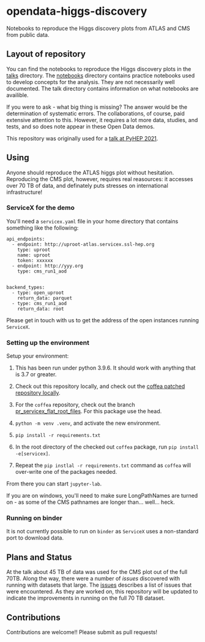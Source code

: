 # opendata-higgs-discovery
 Notebooks to reproduce the Higgs discovery plots from ATLAS and CMS from public data.

## Layout of repository

You can find the notebooks to reproduce the Higgs discovery plots in the [talks](tree/main/talk) directory. The [notebooks](tree/main/notebooks) directory contains practice notebooks used to develop concepts for the analysis. They are not necessarily well documented. The talk directory contains information on what notebooks are availible.

If you were to ask - what big thing is missing? The answer would be the determination of systematic errors. The collaborations, of course, paid extensive attention to this. However, it requires a lot more data, studies, and tests, and so does note appear in these Open Data demos.

This repository was originally used for a [talk at PyHEP 2021](https://indico.cern.ch/event/1019958/contributions/4418552/).

## Using

Anyone should reproduce the ATLAS higgs plot without hesitation. Reproducing the CMS plot, however, requires real reasources: it accesses over 70 TB of data, and definately puts stresses on international infrastructure!

### ServiceX for the demo

You'll need a `servicex.yaml` file in your home directory that contains something like the following:

```
api_endpoints:
  - endpoint: http://uproot-atlas.servicex.ssl-hep.org
    type: uproot
    name: uproot
    token: xxxxxx
  - endpoint: http://yyy.org
    type: cms_run1_aod


backend_types:
  - type: open_uproot
    return_data: parquet
  - type: cms_run1_aod
    return_data: root
```

Please get in touch with us to get the address of the open instances running `ServiceX`.

### Setting up the environment

Setup your environment:

1. This has been run under python 3.9.6. It should work with anything that is 3.7 or greater.

1. Check out this repository locally, and check out the [coffea patched repository locally](https://github.com/gordonwatts/coffea).
1. For the `coffea` repository, check out the branch [pr_servicex_flat_root_files](https://github.com/gordonwatts/coffea/tree/pr_servicex_flat_root_files). For this package use the head.
1. `python -m venv .venv`, and activate the new environment.
1. `pip install -r requirements.txt`
1. In the root directory of the checked out `coffea` package, run `pip install -e[servicex]`.
1. Repeat the `pip instlal -r requirements.txt` command as `coffea` will over-write one of the packages needed.

From there you can start `jupyter-lab`.

If you are on windows, you'll need to make sure LongPathNames are turned on - as some of the CMS pathnames are longer than... well... heck.

### Running on binder

It is not currently possible to run on `binder` as `ServiceX` uses a non-standard port to download data.


## Plans and Status

At the talk about 45 TB of data was used for the CMS plot out of the full 70TB. Along the way, there were a number of _issues_ discovered with running with datasets that large. The [issues](/../../issues) describes a list of issues that were encountered. As they are worked on, this repository will be updated to indicate the improvements in running on the full 70 TB dataset.

## Contributions

Contributions are welcome!! Please submit as pull requests!
